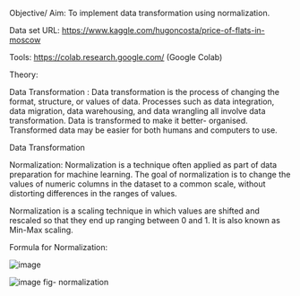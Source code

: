 Objective/ Aim: To implement data transformation using normalization.

Data set URL: https://www.kaggle.com/hugoncosta/price-of-flats-in-moscow

Tools: https://colab.research.google.com/ (Google Colab)

Theory:

Data Transformation : Data transformation is the process of changing the format, structure, or values of data. Processes such as data integration, 
data migration, data warehousing, and data wrangling all involve data transformation. Data is transformed to make it better- organised. Transformed data may be 
easier for both humans and computers to use.

Data Transformation

Normalization: Normalization is a technique often applied as part of data preparation for machine learning. The goal of normalization is to change the 
values of numeric columns in the dataset to a common scale, without distorting differences in the ranges of values.

Normalization is a scaling technique in which values are shifted and rescaled so that they end up ranging between 0 and 1. It is also known as Min-Max scaling.

Formula for Normalization:

![image](https://user-images.githubusercontent.com/80147820/172338749-01a10654-13af-42da-80c3-067419192b14.png)


![image](https://user-images.githubusercontent.com/80147820/172338468-ae5d3907-bca6-4f86-ac90-14c875412ff4.png)
fig- normalization
